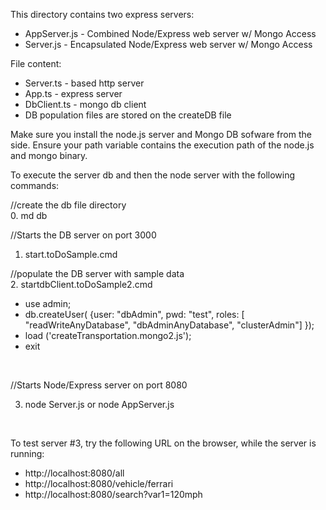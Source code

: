 This directory contains two express servers:
* AppServer.js - Combined Node/Express web server w/ Mongo Access
* Server.js - Encapsulated Node/Express web server w/ Mongo Access

File content:
* Server.ts - based http server
* App.ts - express server
* DbClient.ts - mongo db client
* DB population files are stored on the createDB file

Make sure you install the node.js server and Mongo DB sofware from the side.  Ensure your path variable contains the execution path of the node.js and mongo binary.

To execute the server db and then the node server with the following commands:
<br>

//create the db file directory
<br>
0. md db
<br>

//Starts the DB server on port 3000
1. start.toDoSample.cmd

//populate the DB server with sample data
<br>
2. startdbClient.toDoSample2.cmd
<br>
* use admin;
* db.createUser( {user: "dbAdmin", pwd: "test", roles: [ "readWriteAnyDatabase", "dbAdminAnyDatabase", "clusterAdmin"] });
* load ('createTransportation.mongo2.js');
* exit
<br>

//Starts Node/Express server on port 8080
<br>

3. node Server.js or node AppServer.js 
<br>

To test server #3, try the following URL on the browser, while the server is running:
* http://localhost:8080/all
* http://localhost:8080/vehicle/ferrari
* http://localhost:8080/search?var1=120mph